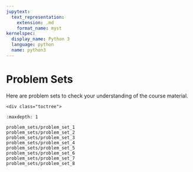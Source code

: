 ```yaml
---
jupytext:
  text_representation:
    extension: .md
    format_name: myst
kernelspec:
  display_name: Python 3
  language: python
  name: python3
---
```


# Problem Sets

Here are problem sets to check your understanding of the course material.

```{raw} html
<div class="toctree">
```

```{tableofcontents}
:maxdepth: 1

problem_sets/problem_set_1
problem_sets/problem_set_2
problem_sets/problem_set_3
problem_sets/problem_set_4
problem_sets/problem_set_5
problem_sets/problem_set_6
problem_sets/problem_set_7
problem_sets/problem_set_8
```

